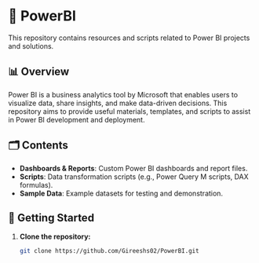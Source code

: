 # 🎯 PowerBI

This repository contains resources and scripts related to Power BI projects and solutions.

## 📊 Overview

Power BI is a business analytics tool by Microsoft that enables users to visualize data, share insights, and make data-driven decisions. This repository aims to provide useful materials, templates, and scripts to assist in Power BI development and deployment.

## 🗂️ Contents

- **Dashboards & Reports**: Custom Power BI dashboards and report files.
- **Scripts**: Data transformation scripts (e.g., Power Query M scripts, DAX formulas).
- **Sample Data**: Example datasets for testing and demonstration.

## 🚀 Getting Started

1. **Clone the repository:**
   ```bash
   git clone https://github.com/Gireeshs02/PowerBI.git
